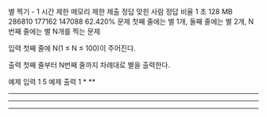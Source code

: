 별 찍기 - 1
시간 제한	메모리 제한	제출	정답	맞힌 사람	정답 비율
1 초	128 MB	286810	177162	147088	62.420%
문제
첫째 줄에는 별 1개, 둘째 줄에는 별 2개, N번째 줄에는 별 N개를 찍는 문제

입력
첫째 줄에 N(1 ≤ N ≤ 100)이 주어진다.

출력
첫째 줄부터 N번째 줄까지 차례대로 별을 출력한다.

예제 입력 1 
5
예제 출력 1 
*
**
***
****
*****